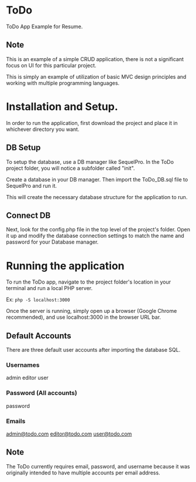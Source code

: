 # ToDo
ToDo App Example for Resume.

## Note
This is an example of a simple CRUD application, there is not a significant focus on UI for this particular project. 

This is simply an example of utilization of basic MVC design principles and working with multiple programming languages.

# Installation and Setup.
In order to run the application, first download the project and place it in whichever directory you want.

## DB Setup
To setup the database, use a DB manager like SequelPro. In the ToDo project folder, you will notice a subfolder called "init". 

Create a database in your DB manager. Then import the ToDo_DB.sql file to SequelPro and run it. 

This will create the necessary database structure for the application to run.

## Connect DB
Next, look for the config.php file in the top level of the project's folder. Open it up and modify the database connection settings to match the name and password for your Database manager.
 
# Running the application
To run the ToDo app, navigate to the project folder's location in your terminal and run a local PHP server. 

Ex: `php -S localhost:3000`

Once the server is running, simply open up a browser (Google Chrome recommended), and use localhost:3000 in the browser URL bar.

## Default Accounts
There are three default user accounts after importing the database SQL.

### Usernames
admin 
editor
user

### Password (All accounts)
password

### Emails
admin@todo.com 
editor@todo.com 
user@todo.com

## Note
The ToDo currently requires email, password, and username because it was originally intended to have multiple accounts per email address.

